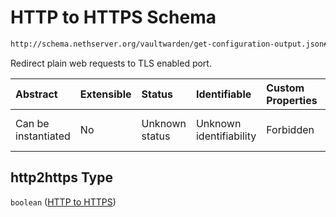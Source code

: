 # HTTP to HTTPS Schema

```txt
http://schema.nethserver.org/vaultwarden/get-configuration-output.json#/properties/http2https
```

Redirect plain web requests to TLS enabled port.

| Abstract            | Extensible | Status         | Identifiable            | Custom Properties | Additional Properties | Access Restrictions | Defined In                                                                                          |
| :------------------ | :--------- | :------------- | :---------------------- | :---------------- | :-------------------- | :------------------ | :-------------------------------------------------------------------------------------------------- |
| Can be instantiated | No         | Unknown status | Unknown identifiability | Forbidden         | Allowed               | none                | [get-configuration-output.json\*](vaultwarden/get-configuration-output.json "open original schema") |

## http2https Type

`boolean` ([HTTP to HTTPS](get-configuration-output-properties-http-to-https.md))

